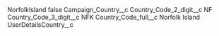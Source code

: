 <?xml version="1.0" encoding="UTF-8"?>
<CustomMetadata xmlns="http://soap.sforce.com/2006/04/metadata" xmlns:xsi="http://www.w3.org/2001/XMLSchema-instance" xmlns:xsd="http://www.w3.org/2001/XMLSchema">
    <label>NorfolkIsland</label>
    <protected>false</protected>
    <values>
        <field>Campaign_Country__c</field>
        <value xsi:nil="true"/>
    </values>
    <values>
        <field>Country_Code_2_digit__c</field>
        <value xsi:type="xsd:string">NF</value>
    </values>
    <values>
        <field>Country_Code_3_digit__c</field>
        <value xsi:type="xsd:string">NFK</value>
    </values>
    <values>
        <field>Country_Code_full__c</field>
        <value xsi:type="xsd:string">Norfolk Island</value>
    </values>
    <values>
        <field>UserDetailsCountry__c</field>
        <value xsi:nil="true"/>
    </values>
</CustomMetadata>
